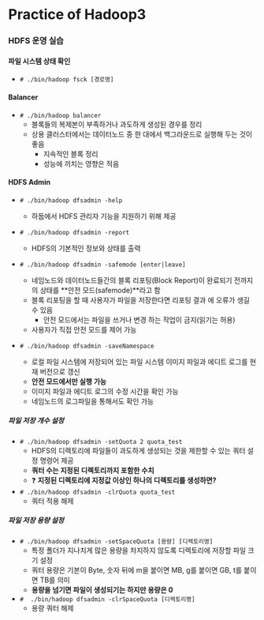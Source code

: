# Practice of Hadoop3

### HDFS 운영 실습

#### 파일 시스템 상태 확인

- `# ./bin/hadoop fsck [경로명]`



#### Balancer

- `# ./bin/hadoop balancer`
  - 블록들의 복제본이 부족하거나 과도하게 생성된 경우를 정리
  - 상용 클러스터에서는 데이터노드 중 한 대에서 백그라운드로 실행해 두는 것이 좋음
    - 지속적인 블록 정리
    - 성능에 끼치는 영향은 적음



#### HDFS Admin

- `# ./bin/hadoop dfsadmin -help`
  - 하둡에서 HDFS 관리자 기능을 지원하기 위해 제공



- `# ./bin/hadoop dfsadmin -report`
  - HDFS의 기본적인 정보와 상태를 출력



- `# ./bin/hadoop dfsadmin -safemode [enter|leave]`
  - 네임노드와 데이터노드들간의 블록 리포팅(Block Report)이 완료되기 전까지의 상태를 **안전 모드(safemode)**라고 함
  - 블록 리포팅을 할 때 사용자가 파일을 저장한다면 리포팅 결과 에 오류가 생길 수 있음
    - 안전 모드에서는 파일을 쓰거나 변경 하는 작업이 금지(읽기는 허용)
  - 사용자가 직접 안전 모드를 제어 가능



- `# ./bin/hadoop dfsadmin -saveNamespace`
  - 로컬 파일 시스템에 저장되어 있는 파일 시스템 이미지 파일과 에디트 로그를 현재 버전으로 갱신
  - **안전 모드에서만 실행 가능**
  - 이미지 파일과 에디트 로그의 수정 시간을 확인 가능
  - 네임노드의 로그파일을 통해서도 확인 가능



##### 파일 저장 개수 설정

- `# ./bin/hadoop dfsadmin -setQuota 2 quota_test`
  - HDFS의 디렉토리에 파일들이 과도하게 생성되는 것을 제한할 수 있는 쿼터 설정 명령어 제공
  - **쿼터 수는 지정된 디렉토리까지 포함한 수치**
  - :question: **지정된 디렉토리에 지정값 이상인 하나의 디렉토리를 생성하면?** 
- `# ./bin/hadoop dfsadmin -clrQuota quota_test`
  - 쿼터 적용 해제

##### 파일 저장 용량 설정

- `# ./bin/hadoop dfsadmin -setSpaceQuota [용량] [디렉토리명]`
  - 특정 폴더가 지나치게 많은 용량을 차지하지 않도록 디렉토리에 저장할 파일 크기 설정
  - 쿼터 용량은 기본이 Byte, 숫자 뒤에 m을 붙이면 MB, g를 붙이면 GB, t를 붙이면 TB를 의미
  - **용량을 넘기면 파일이 생성되기는 하지만 용량은 0**
- `#  ./bin/hadoop dfsadmin -clrSpaceQuota [디렉토리명]`
  - 용량 쿼터 해제

